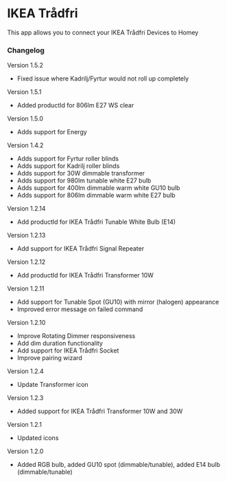 # IKEA Trådfri

This app allows you to connect your IKEA Trådfri Devices to Homey

### Changelog
Version 1.5.2
* Fixed issue where Kadrilj/Fyrtur would not roll up completely

Version 1.5.1
* Added productId for 806lm E27 WS clear

Version 1.5.0
* Adds support for Energy

Version 1.4.2
* Adds support for Fyrtur roller blinds
* Adds support for Kadrilj roller blinds
* Adds support for 30W dimmable transformer
* Adds support for 980lm tunable white E27 bulb
* Adds support for 400lm dimmable warm white GU10 bulb
* Adds support for 806lm dimmable warm white E27 bulb

Version 1.2.14
* Add productId for IKEA Trådfri Tunable White Bulb (E14)

Version 1.2.13
* Add support for IKEA Trådfri Signal Repeater

Version 1.2.12
* Add productId for IKEA Trådfri Transformer 10W

Version 1.2.11
* Add support for Tunable Spot (GU10) with mirror (halogen) appearance
* Improved error message on failed command

Version 1.2.10
* Improve Rotating Dimmer responsiveness
* Add dim duration functionality
* Add support for IKEA Trådfri Socket
* Improve pairing wizard

Version 1.2.4
* Update Transformer icon

Version 1.2.3
* Added support for IKEA Trådfri Transformer 10W and 30W

Version 1.2.1
* Updated icons

Version 1.2.0
* Added RGB bulb, added GU10 spot (dimmable/tunable), added E14 bulb (dimmable/tunable)
